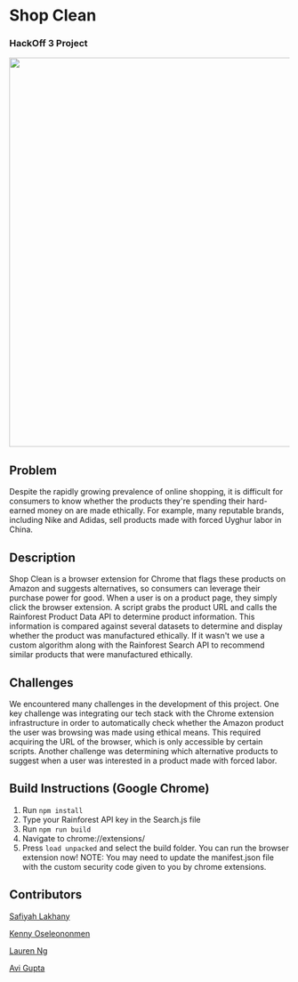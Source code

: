 # Shop Clean
###  HackOff 3 Project

<img src="http://g.recordit.co/f5J1tW8Rbd.gif" width=700><br>



## Problem
Despite the rapidly growing prevalence of online shopping, it is difficult for consumers to know whether the products they're spending their hard-earned money on are made ethically. For example, many reputable brands, including Nike and Adidas, sell products made with forced Uyghur labor in China.

## Description
Shop Clean is a browser extension for Chrome that flags these products on Amazon and suggests alternatives, so consumers can leverage their purchase power for good. When a user is on a product page, they simply click the browser extension. A script grabs the product URL and calls the Rainforest Product Data API to determine product information. This information is compared against several datasets to determine and display whether the product was manufactured ethically. If it wasn't we use a custom algorithm along with the Rainforest Search API to recommend similar products that were manufactured ethically.

## Challenges
We encountered many challenges in the development of this project. One key challenge was integrating our tech stack with the Chrome extension infrastructure in order to automatically check whether the Amazon product the user was browsing was made using ethical means. This required acquiring the URL of the browser, which is only accessible by certain scripts. Another challenge was determining which alternative products to suggest when a user was interested in a product made with forced labor.

## Build Instructions (Google Chrome)
1. Run `npm install`
2. Type your Rainforest API key in the Search.js file
3. Run `npm run build`
4. Navigate to chrome://extensions/
5. Press `load unpacked` and select the build folder. You can run the browser extension now!
NOTE: You may need to update the manifest.json file with the custom security code given to you by chrome extensions.

## Contributors
[Safiyah Lakhany](https://github.com/safiyahlakhany)

[Kenny Oseleononmen](https://github.com/Kenny1G)

[Lauren Ng](https://github.com/laurenng)

[Avi Gupta](https://github.com/avigupta33)
